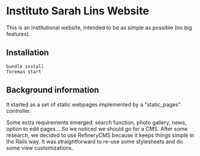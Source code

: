 # Instituto Sarah Lins Website

This is an institutional website, intended to be as simple as possible (no
big features).

## Installation

```
bundle install
foreman start
```

## Background information

It started as a set of static webpages implemented by a "static_pages" 
controller.

Some extra requirements emerged: search function, photo gallery, news, option 
to edit pages... So we noticed we should go for a CMS.
After some research, we decided to use RefineryCMS because it keeps things 
simple in the Rails way. It was straightforward to re-use some stylesheets 
and do some view customizations.

